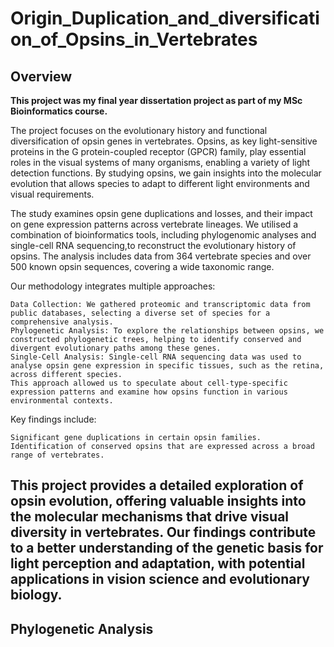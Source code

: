 # Origin_Duplication_and_diversification_of_Opsins_in_Vertebrates

## Overview

**This project was my final year dissertation project as part of my MSc Bioinformatics course.**

The project focuses on the evolutionary history and functional diversification of opsin genes in vertebrates. 
Opsins, as key light-sensitive proteins in the G protein-coupled receptor (GPCR) family, play essential roles in the visual systems of many organisms, enabling a variety of light detection functions. 
By studying opsins, we gain insights into the molecular evolution that allows species to adapt to different light environments and visual requirements.

The study examines opsin gene duplications and losses, and their impact on gene expression patterns across vertebrate lineages.
We utilised a combination of bioinformatics tools, including phylogenomic analyses and single-cell RNA sequencing,to reconstruct the evolutionary history of opsins.
The analysis includes data from 364 vertebrate species and over 500 known opsin sequences, covering a wide taxonomic range.

Our methodology integrates multiple approaches:

    Data Collection: We gathered proteomic and transcriptomic data from public databases, selecting a diverse set of species for a comprehensive analysis.
    Phylogenetic Analysis: To explore the relationships between opsins, we constructed phylogenetic trees, helping to identify conserved and divergent evolutionary paths among these genes.
    Single-Cell Analysis: Single-cell RNA sequencing data was used to analyse opsin gene expression in specific tissues, such as the retina, across different species. 
    This approach allowed us to speculate about cell-type-specific expression patterns and examine how opsins function in various environmental contexts.

Key findings include:

    Significant gene duplications in certain opsin families.
    Identification of conserved opsins that are expressed across a broad range of vertebrates.

This project provides a detailed exploration of opsin evolution, offering valuable insights into the molecular mechanisms that drive visual diversity in vertebrates.
Our findings contribute to a better understanding of the genetic basis for light perception and adaptation, with potential applications in vision science and evolutionary biology.
---

## Phylogenetic Analysis
